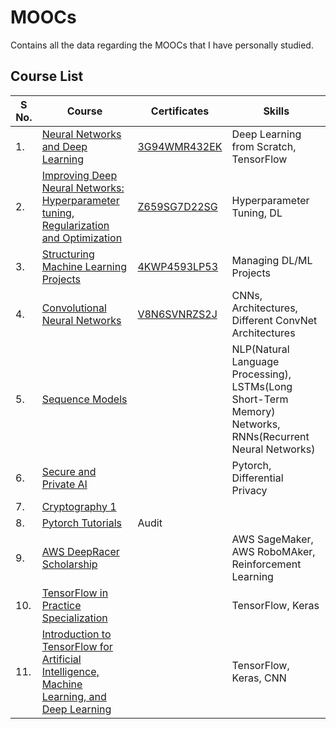 # MOOCs
Contains all the data regarding the MOOCs that I have personally studied.
## Course List

|S No.| Course| Certificates|Skills|
|-----|-------|-------------|------|
|1. |[Neural Networks and Deep Learning](https://www.coursera.org/learn/neural-networks-deep-learning?specialization=deep-learning)| [3G94WMR432EK](https://www.coursera.org/account/accomplishments/certificate/3G94WMR432EK)| Deep Learning from Scratch, TensorFlow|
|2. |[Improving Deep Neural Networks: Hyperparameter tuning, Regularization and Optimization](https://www.coursera.org/learn/deep-neural-network?specialization=deep-learning)|[Z659SG7D22SG](https://www.coursera.org/account/accomplishments/certificate/Z659SG7D22SG)| Hyperparameter Tuning, DL|
|3. |[Structuring Machine Learning Projects](https://www.coursera.org/learn/machine-learning-projects?specialization=deep-learning)|[4KWP4593LP53](https://www.coursera.org/account/accomplishments/certificate/4KWP4593LP53)| Managing DL/ML Projects|
|4. |[Convolutional Neural Networks](https://www.coursera.org/learn/convolutional-neural-networks?specialization=deep-learning)|[V8N6SVNRZS2J](https://www.coursera.org/account/accomplishments/certificate/V8N6SVNRZS2J)| CNNs, Architectures, Different ConvNet Architectures|
|5. |[Sequence Models](https://www.coursera.org/learn/nlp-sequence-models)|| NLP(Natural Language Processing), LSTMs(Long Short-Term Memory) Networks, RNNs(Recurrent Neural Networks)|
|6. |[Secure and Private AI](https://www.udacity.com/course/secure-and-private-ai--ud185)| |Pytorch, Differential Privacy|
|7. |[Cryptography 1]()|
|8. |[Pytorch Tutorials](https://pytorch.org/tutorials/)| Audit|
|9. |[AWS DeepRacer Scholarship](https://www.udacity.com/aws-deepracer-scholarship)|| AWS SageMaker, AWS RoboMAker, Reinforcement Learning|
|10.| [TensorFlow in Practice Specialization](https://www.coursera.org/specializations/tensorflow-in-practice)| | TensorFlow, Keras|
|11.| [Introduction to TensorFlow for Artificial Intelligence, Machine Learning, and Deep Learning](https://www.coursera.org/learn/introduction-tensorflow)| | TensorFlow, Keras, CNN| 



<!-----
1. [Neural Networks and Deep Learning](https://www.coursera.org/learn/neural-networks-deep-learning?specialization=deep-learning)
2. [Improving Deep Neural Networks: Hyperparameter tuning, Regularization and Optimization](https://www.coursera.org/learn/deep-neural-network?specialization=deep-learning)
3. [Structuring Machine Learning Projects](https://www.coursera.org/learn/machine-learning-projects?specialization=deep-learning)
4. [Convolutional Neural Networks](https://www.coursera.org/learn/convolutional-neural-networks?specialization=deep-learning)
5. [Sequence Models](https://www.coursera.org/learn/nlp-sequence-models)
6. [Secure and Private AI](https://www.udacity.com/course/secure-and-private-ai--ud185)
7. [Cryptography 1]()
8. 

---->



